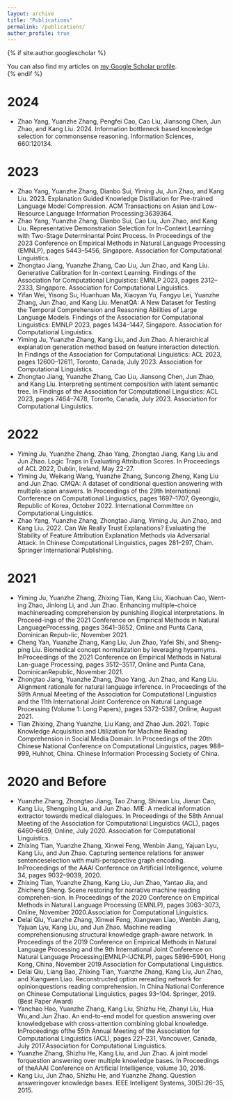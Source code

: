 ```yaml
---
layout: archive
title: "Publications"
permalink: /publications/
author_profile: true
---
```

{% if site.author.googlescholar %}

<div class="wordwrap">You can also find my articles on <a href="{{site.author.googlescholar}}">my Google Scholar profile</a>.</div>
{% endif %}


# 2024

- Zhao Yang, Yuanzhe Zhang, Pengfei Cao, Cao Liu, Jiansong Chen, Jun Zhao, and Kang Liu. 2024. Information bottleneck based knowledge selection for commonsense reasoning. Information Sciences, 660:120134.

# 2023

- Zhao Yang, Yuanzhe Zhang, Dianbo Sui, Yiming Ju, Jun Zhao, and Kang Liu. 2023. Explanation Guided Knowledge Distillation for Pre-trained Language Model Compression. ACM Transactions on Asian and Low-Resource Language Information Processing:3639364.
- Zhao Yang, Yuanzhe Zhang, Dianbo Sui, Cao Liu, Jun Zhao, and Kang Liu. Representative Demonstration Selection for In-Context Learning with Two-Stage Determinantal Point Process. In Proceedings of the 2023 Conference on Empirical Methods in Natural Language Processing (EMNLP), pages 5443–5456, Singapore. Association for Computational Linguistics.
- Zhongtao Jiang, Yuanzhe Zhang, Cao Liu, Jun Zhao, and Kang Liu. Generative Calibration for In-context Learning. Findings of the Association for Computational Linguistics: EMNLP 2023, pages 2312–2333, Singapore. Association for Computational Linguistics.
- Yifan Wei, Yisong Su, Huanhuan Ma, Xiaoyan Yu, Fangyu Lei, Yuanzhe Zhang, Jun Zhao, and Kang Liu. MenatQA: A New Dataset for Testing the Temporal Comprehension and Reasoning Abilities of Large Language Models. Findings of the Association for Computational Linguistics: EMNLP 2023, pages 1434–1447, Singapore. Association for Computational Linguistics.
- Yiming Ju, Yuanzhe Zhang, Kang Liu, and Jun Zhao. A hierarchical explanation generation method based on feature interaction detection. In Findings of the Association for Computational Linguistics: ACL 2023, pages 12600–12611, Toronto, Canada, July 2023. Association for Computational Linguistics.
- Zhongtao Jiang, Yuanzhe Zhang, Cao Liu, Jiansong Chen, Jun Zhao, and Kang Liu. Interpreting sentiment composition with latent semantic tree. In Findings of the Association for Computational Linguistics: ACL 2023, pages 7464–7478, Toronto, Canada, July 2023. Association for Computational Linguistics.

# 2022

- Yiming Ju, Yuanzhe Zhang, Zhao Yang, Zhongtao Jiang, Kang Liu and Jun Zhao. Logic Traps in Evaluating Attribution Scores. In Proceedings of ACL 2022, Dublin, Ireland, May 22-27.
- Yiming Ju, Weikang Wang, Yuanzhe Zhang, Suncong Zheng, Kang Liu and Jun Zhao. CMQA: A dataset of conditional question answering with multiple-span answers. In Proceedings of the 29th International Conference on Computational Linguistics, pages 1697–1707, Gyeongju, Republic of Korea, October 2022. International Committee on Computational Linguistics.
- Zhao Yang, Yuanzhe Zhang, Zhongtao Jiang, Yiming Ju, Jun Zhao, and Kang Liu. 2022. Can We Really Trust Explanations? Evaluating the Stability of Feature Attribution Explanation Methods via Adversarial Attack. In Chinese Computational Linguistics, pages 281–297, Cham. Springer International Publishing.

# 2021

- Yiming Ju, Yuanzhe Zhang, Zhixing Tian, Kang Liu, Xiaohuan Cao, Went-ing Zhao, Jinlong Li, and Jun Zhao. Enhancing multiple-choice machinereading comprehension by punishing illogical interpretations. In Proceed-ings of the 2021 Conference on Empirical Methods in Natural LanguageProcessing, pages 3641–3652, Online and Punta Cana, Dominican Repub-lic, November 2021.
- Cheng Yan, Yuanzhe Zhang, Kang Liu, Jun Zhao, Yafei Shi, and Sheng-ping Liu. Biomedical concept normalization by leveraging hypernyms. InProceedings of the 2021 Conference on Empirical Methods in Natural Lan-guage Processing, pages 3512–3517, Online and Punta Cana, DominicanRepublic, November 2021.
- Zhongtao Jiang, Yuanzhe Zhang, Zhao Yang, Jun Zhao, and Kang Liu. Alignment rationale for natural language inference. In Proceedings of the 59th Annual Meeting of the Association for Computational Linguistics and the 11th International Joint Conference on Natural Language Processing (Volume 1: Long Papers), pages 5372–5387, Online, August 2021.
- Tian Zhixing, Zhang Yuanzhe, Liu Kang, and Zhao Jun. 2021. Topic Knowledge Acquisition and Utilization for Machine Reading Comprehension in Social Media Domain. In Proceedings of the 20th Chinese National Conference on Computational Linguistics, pages 988–999, Huhhot, China. Chinese Information Processing Society of China.

# 2020 and Before

- Yuanzhe Zhang, Zhongtao Jiang, Tao Zhang, Shiwan Liu, Jiarun Cao, Kang Liu, Shengping Liu, and Jun Zhao. MIE: A medical information extractor towards medical dialogues. In Proceedings of the 58th Annual Meeting of the Association  for  Computational  Linguistics (ACL), pages 6460–6469, Online, July 2020. Association for Computational Linguistics.
- Zhixing Tian, Yuanzhe Zhang, Xinwei Feng, Wenbin Jiang, Yajuan Lyu, Kang Liu, and Jun Zhao. Capturing sentence relations for answer sentenceselection with multi-perspective graph encoding. InProceedings of the AAAI Conference on Artificial Intelligence, volume 34, pages 9032–9039, 2020.
- Zhixing Tian, Yuanzhe Zhang, Kang Liu, Jun Zhao, Yantao Jia, and Zhicheng Sheng. Scene restoring for narrative machine reading comprehen-sion. In Proceedings of the 2020 Conference on Empirical Methods in Natural Language  Processing  (EMNLP), pages 3063–3073, Online, November 2020.Association for Computational Linguistics.
- Delai Qiu, Yuanzhe Zhang, Xinwei Feng, Xiangwen Liao, Wenbin Jiang, Yajuan Lyu, Kang Liu, and Jun Zhao. Machine reading comprehensionusing structural knowledge graph-aware network.  In Proceedings  of  the 2019  Conference  on  Empirical  Methods  in  Natural  Language  Processing and the 9th International Joint Conference on Natural Language Processing(EMNLP-IJCNLP), pages 5896–5901, Hong Kong, China, November 2019.Association for Computational Linguistics.
- Delai Qiu, Liang Bao, Zhixing Tian, Yuanzhe Zhang, Kang Liu, Jun Zhao, and Xiangwen Liao. Reconstructed option rereading network for opinionquestions reading comprehension. In China  National  Conference  on  Chinese Computational Linguistics, pages 93–104. Springer, 2019. (Best Paper Award)
- Yanchao Hao, Yuanzhe Zhang, Kang Liu, Shizhu He, Zhanyi Liu, Hua Wu,and Jun Zhao. An end-to-end model for question answering over knowledgebase with cross-attention combining global knowledge. InProceedings  ofthe 55th Annual Meeting of the Association for Computational Linguistics (ACL), pages 221–231, Vancouver, Canada, July 2017.Association for Computational Linguistics.
- Yuanzhe Zhang, Shizhu He, Kang Liu, and Jun Zhao. A joint model forquestion answering over multiple knowledge bases. In Proceedings  of  theAAAI Conference on Artificial Intelligence, volume 30, 2016.
- Kang Liu, Jun Zhao, Shizhu He, and Yuanzhe Zhang. Question answeringover knowledge bases. IEEE Intelligent Systems, 30(5):26–35, 2015.

